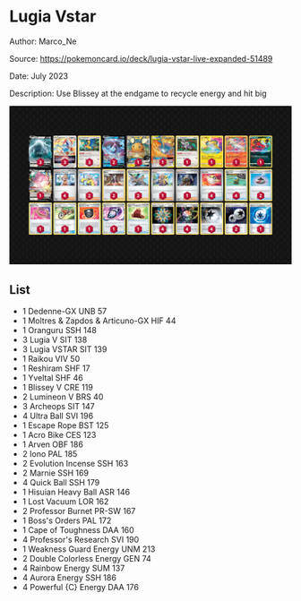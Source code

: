 # Lugia Vstar

Author: Marco_Ne

Source: <https://pokemoncard.io/deck/lugia-vstar-live-expanded-51489>

Date: July 2023

Description: Use Blissey at the endgame to recycle energy and hit big

![decklist](../../images/PAL/Lugia%20Vstar/1-%20Lugia%20Vstar.png)

## List

* 1 Dedenne-GX UNB 57
* 1 Moltres & Zapdos & Articuno-GX HIF 44
* 1 Oranguru SSH 148
* 3 Lugia V SIT 138
* 3 Lugia VSTAR SIT 139
* 1 Raikou VIV 50
* 1 Reshiram SHF 17
* 1 Yveltal SHF 46
* 1 Blissey V CRE 119
* 2 Lumineon V BRS 40
* 3 Archeops SIT 147
* 4 Ultra Ball SVI 196
* 1 Escape Rope BST 125
* 1 Acro Bike CES 123
* 1 Arven OBF 186
* 2 Iono PAL 185
* 2 Evolution Incense SSH 163
* 2 Marnie SSH 169
* 4 Quick Ball SSH 179
* 1 Hisuian Heavy Ball ASR 146
* 1 Lost Vacuum LOR 162
* 2 Professor Burnet PR-SW 167
* 1 Boss's Orders PAL 172
* 1 Cape of Toughness DAA 160
* 4 Professor's Research SVI 190
* 1 Weakness Guard Energy UNM 213
* 2 Double Colorless Energy GEN 74
* 4 Rainbow Energy SUM 137
* 4 Aurora Energy SSH 186
* 4 Powerful {C} Energy DAA 176
